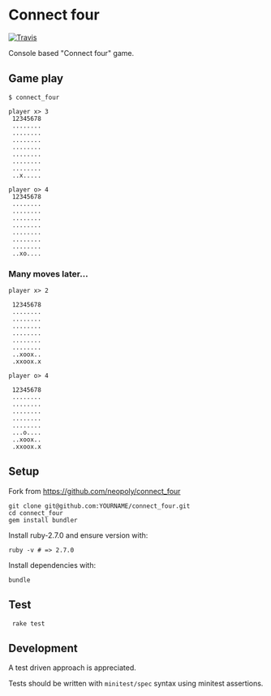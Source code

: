 [travis]: https://travis-ci.org/neopoly/connect_four

# Connect four

[![Travis](https://img.shields.io/travis/neopoly/connect_four.svg?branch=master)][travis]

Console based "Connect four" game.

## Game play

```shell
$ connect_four
```

```shell
player x> 3
 12345678
 ........
 ........
 ........
 ........
 ........
 ........
 ........
 ..x.....
```

```shell
player o> 4
 12345678
 ........
 ........
 ........
 ........
 ........
 ........
 ........
 ..xo....
```

### Many moves later...

```shell
player x> 2

 12345678
 ........
 ........
 ........
 ........
 ........
 ........
 ..xoox..
 .xxoox.x
```

```shell
player o> 4

 12345678
 ........
 ........
 ........
 ........
 ........
 ...o....
 ..xoox..
 .xxoox.x
```

## Setup

Fork from https://github.com/neopoly/connect_four

```shell
git clone git@github.com:YOURNAME/connect_four.git
cd connect_four
gem install bundler
```

Install ruby-2.7.0 and ensure version with:

```shell
ruby -v # => 2.7.0
```

Install dependencies with:

```shell
bundle
```

## Test

```shell
 rake test
```

## Development

A test driven approach is appreciated.

Tests should be written with `minitest/spec` syntax using minitest assertions.
